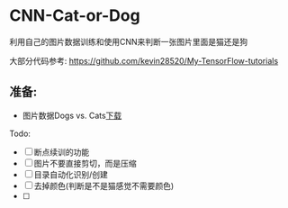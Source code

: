 # CNN-Cat-or-Dog
利用自己的图片数据训练和使用CNN来判断一张图片里面是猫还是狗

大部分代码参考: https://github.com/kevin28520/My-TensorFlow-tutorials 

## 准备:

- 图片数据Dogs vs. Cats[下载](https://www.kaggle.com/c/dogs-vs-cats/data)

Todo:

- [ ] 断点续训的功能
- [ ] 图片不要直接剪切，而是压缩
- [ ] 目录自动化识别/创建
- [ ] 去掉颜色(判断是不是猫感觉不需要颜色)
- [ ] 